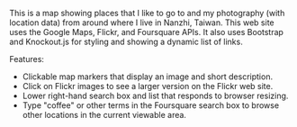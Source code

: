 This is a map showing places that I like to go to and my photography (with location data) from around where I live in Nanzhi, Taiwan. This web site uses the Google Maps, Flickr, and Foursquare APIs.  It also uses Bootstrap and Knockout.js for styling and showing a dynamic list of links.

Features:
- Clickable map markers that display an image and short description.
- Click on Flickr images to see a larger version on the Flickr web site.
- Lower right-hand search box and list that responds to browser resizing.
- Type "coffee" or other terms in the Foursquare search box to browse other locations in the current viewable area.